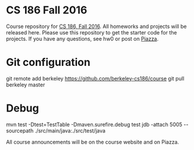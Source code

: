 # CS 186 Fall 2016

Course repository for [CS 186, Fall 2016](http://cs186berkeley.net). All
homeworks and projects will be released here. Please use this repository to
get the starter code for the projects. If you have any questions, see hw0 or
post on [Piazza](https://piazza.com/class/is0phopc27275j).

# Git configuration

git remote add berkeley https://github.com/berkeley-cs186/course
git pull berkeley master

# Debug

mvn test -Dtest=TestTable -Dmaven.surefire.debug test
jdb -attach 5005 --sourcepath ./src/main/java:./src/test/java

All course announcements will be on the course website and on Piazza.
